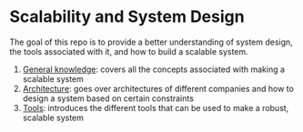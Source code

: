 # Scalability and System Design

The goal of this repo is to provide a better understanding of system design, the tools associated with it, and how to build a scalable system.  

1. [General knowledge](./01_general_knowledge/README.md): covers all the concepts associated with making a scalable system
2. [Architecture](./02_architecture/README.md): goes over architectures of different companies and how to design a system based on certain constraints
3. [Tools](./03_tools/README.md): introduces the different tools that can be used to make a robust, scalable system